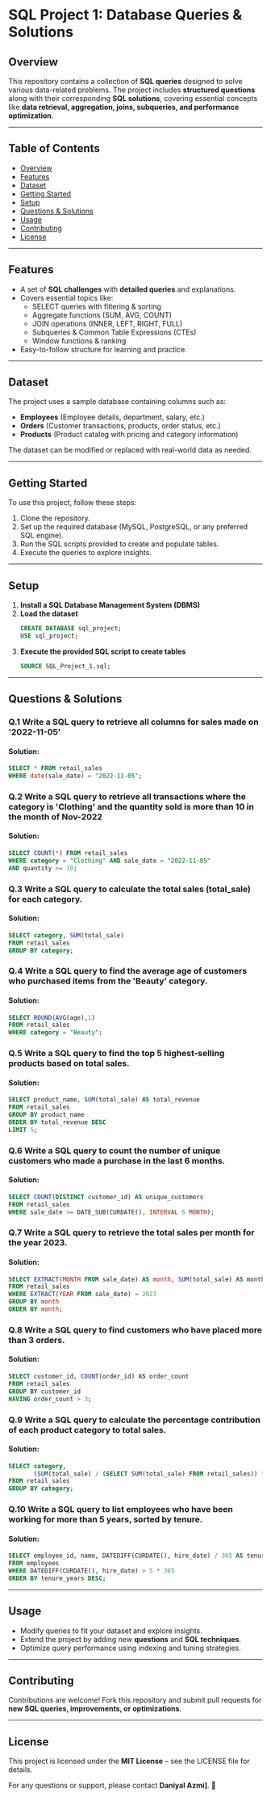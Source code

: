 # **SQL Project 1: Database Queries & Solutions**

## **Overview**
This repository contains a collection of **SQL queries** designed to solve various data-related problems. The project includes **structured questions** along with their corresponding **SQL solutions**, covering essential concepts like **data retrieval, aggregation, joins, subqueries, and performance optimization**.

---

## **Table of Contents**
- [Overview](#overview)
- [Features](#features)
- [Dataset](#dataset)
- [Getting Started](#getting-started)
- [Setup](#setup)
- [Questions & Solutions](#questions--solutions)
- [Usage](#usage)
- [Contributing](#contributing)
- [License](#license)

---

## **Features**
- A set of **SQL challenges** with **detailed queries** and explanations.
- Covers essential topics like:
  - SELECT queries with filtering & sorting
  - Aggregate functions (SUM, AVG, COUNT)
  - JOIN operations (INNER, LEFT, RIGHT, FULL)
  - Subqueries & Common Table Expressions (CTEs)
  - Window functions & ranking
- Easy-to-follow structure for learning and practice.

---

## **Dataset**
The project uses a sample database containing columns such as:
- **Employees** (Employee details, department, salary, etc.)
- **Orders** (Customer transactions, products, order status, etc.)
- **Products** (Product catalog with pricing and category information)

The dataset can be modified or replaced with real-world data as needed.

---

## **Getting Started**
To use this project, follow these steps:
1. Clone the repository.
2. Set up the required database (MySQL, PostgreSQL, or any preferred SQL engine).
3. Run the SQL scripts provided to create and populate tables.
4. Execute the queries to explore insights.

---

## **Setup**
1. **Install a SQL Database Management System (DBMS)** 
2. **Load the dataset**
   ```sql
   CREATE DATABASE sql_project;
   USE sql_project;
   ```
3. **Execute the provided SQL script to create tables**
   ```sql
   SOURCE SQL_Project_1.sql;
   ```

---

## **Questions & Solutions**

### **Q.1 Write a SQL query to retrieve all columns for sales made on '2022-11-05'**
#### **Solution:**
```sql
SELECT * FROM retail_sales
WHERE date(sale_date) = "2022-11-05";
```

### **Q.2 Write a SQL query to retrieve all transactions where the category is 'Clothing' and the quantity sold is more than 10 in the month of Nov-2022**
#### **Solution:**
```sql
SELECT COUNT(*) FROM retail_sales
WHERE category = "Clothing" AND sale_date = "2022-11-05"
AND quantity >= 10;
```

### **Q.3 Write a SQL query to calculate the total sales (total_sale) for each category.**
#### **Solution:**
```sql
SELECT category, SUM(total_sale)
FROM retail_sales
GROUP BY category;
```

### **Q.4 Write a SQL query to find the average age of customers who purchased items from the 'Beauty' category.**
#### **Solution:**
```sql
SELECT ROUND(AVG(age),1)
FROM retail_sales
WHERE category = "Beauty";
```

### **Q.5 Write a SQL query to find the top 5 highest-selling products based on total sales.**
#### **Solution:**
```sql
SELECT product_name, SUM(total_sale) AS total_revenue
FROM retail_sales
GROUP BY product_name
ORDER BY total_revenue DESC
LIMIT 5;
```

### **Q.6 Write a SQL query to count the number of unique customers who made a purchase in the last 6 months.**
#### **Solution:**
```sql
SELECT COUNT(DISTINCT customer_id) AS unique_customers
FROM retail_sales
WHERE sale_date >= DATE_SUB(CURDATE(), INTERVAL 6 MONTH);
```

### **Q.7 Write a SQL query to retrieve the total sales per month for the year 2023.**
#### **Solution:**
```sql
SELECT EXTRACT(MONTH FROM sale_date) AS month, SUM(total_sale) AS monthly_sales
FROM retail_sales
WHERE EXTRACT(YEAR FROM sale_date) = 2023
GROUP BY month
ORDER BY month;
```

### **Q.8 Write a SQL query to find customers who have placed more than 3 orders.**
#### **Solution:**
```sql
SELECT customer_id, COUNT(order_id) AS order_count
FROM retail_sales
GROUP BY customer_id
HAVING order_count > 3;
```

### **Q.9 Write a SQL query to calculate the percentage contribution of each product category to total sales.**
#### **Solution:**
```sql
SELECT category, 
       (SUM(total_sale) / (SELECT SUM(total_sale) FROM retail_sales)) * 100 AS percentage_contribution
FROM retail_sales
GROUP BY category;
```

### **Q.10 Write a SQL query to list employees who have been working for more than 5 years, sorted by tenure.**
#### **Solution:**
```sql
SELECT employee_id, name, DATEDIFF(CURDATE(), hire_date) / 365 AS tenure_years
FROM employees
WHERE DATEDIFF(CURDATE(), hire_date) > 5 * 365
ORDER BY tenure_years DESC;
```

---

## **Usage**
- Modify queries to fit your dataset and explore insights.
- Extend the project by adding new **questions** and **SQL techniques**.
- Optimize query performance using indexing and tuning strategies.

---

## **Contributing**
Contributions are welcome! Fork this repository and submit pull requests for **new SQL queries, improvements, or optimizations**.

---

## **License**
This project is licensed under the **MIT License** – see the LICENSE file for details.

For any questions or support, please contact **Daniyal Azmi]**. 🚀

